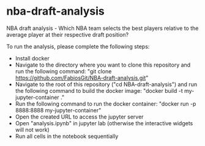 # nba-draft-analysis
 NBA draft analysis - Which NBA team selects the best players relative to the average player at their respective draft position?


To run the analysis, please complete the following steps:
- Install docker
- Navigate to the directory where you want to clone this repository and run the following command: "git clone https://github.com/FabiosGit/NBA-draft-analysis.git"
- Navigate to the root of this repository ("cd NBA-draft-analysis") and run the following command to build the docker image: "docker build -t my-jupyter-container ."
- Run the following command to run the docker container: "docker run -p 8888:8888 my-jupyter-container"
- Open the created URL to access the jupyter server
- Open "analysis.ipynb" in jupyter lab (otherwise the interactive widgets will not work)
- Run all cells in the notebook sequentially
